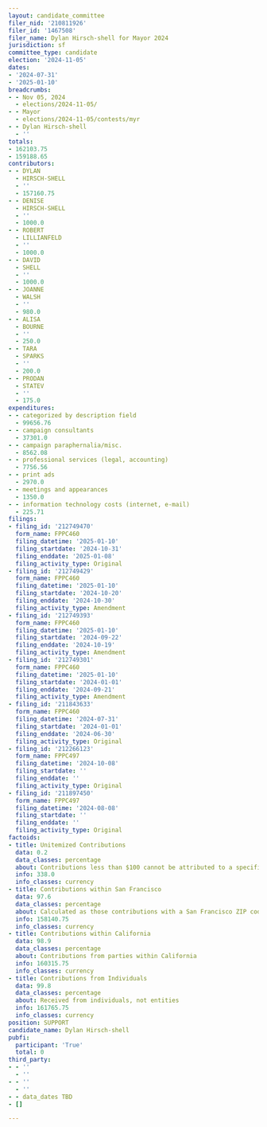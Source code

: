 ```yaml
---
layout: candidate_committee
filer_nid: '210811926'
filer_id: '1467508'
filer_name: Dylan Hirsch-shell for Mayor 2024
jurisdiction: sf
committee_type: candidate
election: '2024-11-05'
dates:
- '2024-07-31'
- '2025-01-10'
breadcrumbs:
- - Nov 05, 2024
  - elections/2024-11-05/
- - Mayor
  - elections/2024-11-05/contests/myr
- - Dylan Hirsch-shell
  - ''
totals:
- 162103.75
- 159188.65
contributors:
- - DYLAN
  - HIRSCH-SHELL
  - ''
  - 157160.75
- - DENISE
  - HIRSCH-SHELL
  - ''
  - 1000.0
- - ROBERT
  - LILLIANFELD
  - ''
  - 1000.0
- - DAVID
  - SHELL
  - ''
  - 1000.0
- - JOANNE
  - WALSH
  - ''
  - 980.0
- - ALISA
  - BOURNE
  - ''
  - 250.0
- - TARA
  - SPARKS
  - ''
  - 200.0
- - PRODAN
  - STATEV
  - ''
  - 175.0
expenditures:
- - categorized by description field
  - 99656.76
- - campaign consultants
  - 37301.0
- - campaign paraphernalia/misc.
  - 8562.08
- - professional services (legal, accounting)
  - 7756.56
- - print ads
  - 2970.0
- - meetings and appearances
  - 1350.0
- - information technology costs (internet, e-mail)
  - 225.71
filings:
- filing_id: '212749470'
  form_name: FPPC460
  filing_datetime: '2025-01-10'
  filing_startdate: '2024-10-31'
  filing_enddate: '2025-01-08'
  filing_activity_type: Original
- filing_id: '212749429'
  form_name: FPPC460
  filing_datetime: '2025-01-10'
  filing_startdate: '2024-10-20'
  filing_enddate: '2024-10-30'
  filing_activity_type: Amendment
- filing_id: '212749393'
  form_name: FPPC460
  filing_datetime: '2025-01-10'
  filing_startdate: '2024-09-22'
  filing_enddate: '2024-10-19'
  filing_activity_type: Amendment
- filing_id: '212749301'
  form_name: FPPC460
  filing_datetime: '2025-01-10'
  filing_startdate: '2024-01-01'
  filing_enddate: '2024-09-21'
  filing_activity_type: Amendment
- filing_id: '211843633'
  form_name: FPPC460
  filing_datetime: '2024-07-31'
  filing_startdate: '2024-01-01'
  filing_enddate: '2024-06-30'
  filing_activity_type: Original
- filing_id: '212266123'
  form_name: FPPC497
  filing_datetime: '2024-10-08'
  filing_startdate: ''
  filing_enddate: ''
  filing_activity_type: Original
- filing_id: '211897450'
  form_name: FPPC497
  filing_datetime: '2024-08-08'
  filing_startdate: ''
  filing_enddate: ''
  filing_activity_type: Original
factoids:
- title: Unitemized Contributions
  data: 0.2
  data_classes: percentage
  about: Contributions less than $100 cannot be attributed to a specific individual
  info: 338.0
  info_classes: currency
- title: Contributions within San Francisco
  data: 97.6
  data_classes: percentage
  about: Calculated as those contributions with a San Francisco ZIP code
  info: 158140.75
  info_classes: currency
- title: Contributions within California
  data: 98.9
  data_classes: percentage
  about: Contributions from parties within California
  info: 160315.75
  info_classes: currency
- title: Contributions from Individuals
  data: 99.8
  data_classes: percentage
  about: Received from individuals, not entities
  info: 161765.75
  info_classes: currency
position: SUPPORT
candidate_name: Dylan Hirsch-shell
pubfi:
  participant: 'True'
  total: 0
third_party:
- - ''
  - ''
- - ''
  - ''
- - data_dates TBD
- []

---
```


